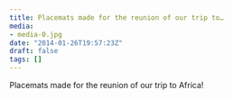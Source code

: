 ```yaml
---
title: Placemats made for the reunion of our trip to…
media:
- media-0.jpg
date: "2014-01-26T19:57:23Z"
draft: false
tags: []
---
```

Placemats made for the reunion of our trip to Africa\!
